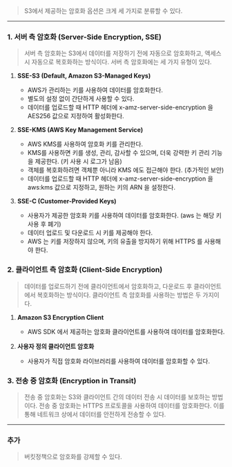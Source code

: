 > S3에서 제공하는 암호화 옵션은 크게 세 가지로 분류할 수 있다.


----
### 1. 서버 측 암호화 (Server-Side Encryption, SSE)

> 서버 측 암호화는 S3에서 데이터를 저장하기 전에 자동으로 암호화하고, 액세스 시 자동으로 복호화하는 방식이다. 서버 측 암호화에는 세 가지 유형이 있다.

1. **SSE-S3 (Default, Amazon S3-Managed Keys)**

   - AWS가 관리하는 키를 사용하여 데이터를 암호화한다.
   - 별도의 설정 없이 간단하게 사용할 수 있다.
   - 데이터를 업로드할 때 HTTP 헤더에 x-amz-server-side-encryption 을 AES256 값으로 지정하여 활성화한다.


2. **SSE-KMS (AWS Key Management Service)**

   - AWS KMS를 사용하여 암호화 키를 관리한다.
   - KMS를 사용하면 키를 생성, 관리, 감사할 수 있으며, 더욱 강력한 키 관리 기능을 제공한다. (키 사용 시 로그가 남음)
   - 객체를 복호화하려면 객체뿐 아니라 KMS 에도 접근해야 한다. (추가적인 보안)
   - 데이터를 업로드할 때 HTTP 헤더에 x-amz-server-side-encryption 을 aws:kms 값으로 지정하고, 원하는 키의 ARN 을 설정한다.


3. **SSE-C (Customer-Provided Keys)**

   - 사용자가 제공한 암호화 키를 사용하여 데이터를 암호화한다. (aws 는 해당 키 사용 후 폐기)
   - 데이터 업로드 및 다운로드 시 키를 제공해야 한다.
    - AWS 는 키를 저장하지 않으며, 키의 유출을 방지하기 위해 HTTPS 를 사용해야 한다.

### 2. 클라이언트 측 암호화 (Client-Side Encryption)
   > 데이터를 업로드하기 전에 클라이언트에서 암호화하고, 다운로드 후 클라이언트에서 복호화하는 방식이다. 클라이언트 측 암호화를 사용하는 방법은 두 가지이다.

1. **Amazon S3 Encryption Client**

   - AWS SDK 에서 제공하는 암호화 클라이언트를 사용하여 데이터를 암호화한다.


2. **사용자 정의 클라이언트 암호화**

   - 사용자가 직접 암호화 라이브러리를 사용하여 데이터를 암호화할 수 있다.

### 3. 전송 중 암호화 (Encryption in Transit)
   > 전송 중 암호화는 S3와 클라이언트 간의 데이터 전송 시 데이터를 보호하는 방법이다. 전송 중 암호화는 HTTPS 프로토콜을 사용하여 데이터를 암호화한다. 이를 통해 네트워크 상에서 데이터를 안전하게 전송할 수 있다.

---

### 추가

> 버킷정책으로 암호화를 강제할 수 있다.